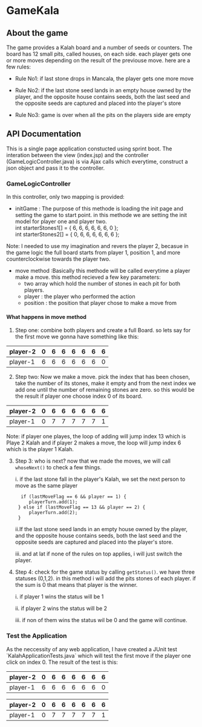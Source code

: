 # GameKala

<h2> About the game</h2>
The game provides a Kalah board and a number of seeds or counters. The board has 12 small pits, called houses, on each side.
each player gets one or more moves depending on the result of the previouse move. here are a few rules: <br>

 * Rule No1: if last stone drops in Mancala, the player gets one more move <br>
 
 * Rule No2: if the last stone seed lands in an empty house owned by the player, and the opposite 
house contains seeds, both the last seed and the opposite seeds are captured and placed into the player's store <br>

 * Rule No3:  game is over when all the pits on the players side are empty <br>

<h2>API Documentation</h2>
This is a single page application constucted using sprint boot. The interation between the view (index.jsp) and the controller (GameLogicController.java) is via Ajax calls which everytime, construct a json object and pass it to the controller.
 
<h3>GameLogicController</h3>
In this controller, only two mapping is provided: <br>

 * initGame : The purpose of this methode is loading the init page and setting the game to start point. in this methode we are setting the init model for player one and player two.<br>
    int starterStones1[] = { 6, 6, 6, 6, 6, 6, 0 };<br>
		int starterStones2[] = { 0, 6, 6, 6, 6, 6, 6 };<br>
    
Note: I needed to use my imagination and revers the player 2, becasue in the game logic the full board starts from player 1, position 1, and more counterclockwise towards the player two. 

* move method :Basically this methode will be called everytime a player make a move. this method recieved a few key parameters:
  * two array which hold the number of stones in each pit for both players.
  * player : the player who performed the action
  * position : the position that player chose to make a move from

<h4>What happens in move method</h4>

1. Step one: combine both players and create a full Board. so lets say for the first move we gonna have something like this:

player-2|0|6|6|6|6|6|6
-|-|-|-|-|-|-|-
player-1|6|6|6|6|6|6|0

2. Step two: Now we make a move. pick the index that has been chosen, take the number of its stones, make it empty and from the next index we add one until the number of remaining stones are zero. so this would be the result if player one choose index 0 of its board.

player-2|0|6|6|6|6|6|6
-|-|-|-|-|-|-|-
player-1|0|7|7|7|7|7|1

Note: if player one playes, the loop of adding will jump index 13 which is Playe 2 Kalah and if player 2 makes a move, the loop will jump index 6 which is the player 1 Kalah.

3. Step 3: who is next? now that we made the moves, we will call `whoseNext()` to check a few things.

	i. if the last stone fall in the player's Kalah, we set the next person to move as the same player
	
		 if (lastMoveFlag == 6 && player == 1) {
			playerTurn.add(1);
		} else if (lastMoveFlag == 13 && player == 2) {
			playerTurn.add(2);
		}

	ii.If the last stone seed lands in an empty house owned by the player, and the opposite house contains seeds, both the last seed 	and the opposite seeds are captured and placed into the player's store.
	
	iii. and at lat if none of the rules on top applies, i will just switch the player.
	
4. Step 4: check for the game status by calling `getStatus()`. we have three statuses (0,1,2). in this method i will add the pits stones of each player. if the sum is 0 that means that player is the winner. 

	i. if player 1 wins the status will be 1
	
	ii. if player 2 wins the status will be 2
	
	iii. if non of them wins the status wil be 0 and the game will continue. 


<h3>Test the Application</h3>
As the neccessity of any web application, I have created a JUnit test `KalahApplicationTests.java` which will test the first move if the player one click on index 0.
The result of the test is this:

player-2|0|6|6|6|6|6|6
-|-|-|-|-|-|-|-
player-1|6|6|6|6|6|6|0


player-2|0|6|6|6|6|6|6
-|-|-|-|-|-|-|-
player-1|0|7|7|7|7|7|1

